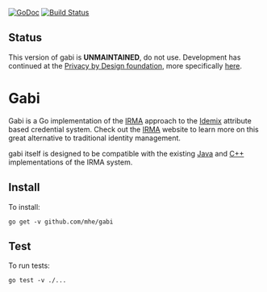 
[![GoDoc](https://godoc.org/github.com/mhe/gabi?status.svg)](https://godoc.org/github.com/mhe/gabi) [![Build Status](https://travis-ci.org/mhe/gabi.svg?branch=master)](https://travis-ci.org/mhe/gabi)

Status
------

This version of gabi is **UNMAINTAINED**, do not use. Development has continued at the [Privacy by Design foundation](https://privacybydesign.foundation/), more specifically [here](https://github.com/privacybydesign/gabi/).

Gabi
====

Gabi is a Go implementation of the [IRMA](https://www.irmacard.org) approach to the [Idemix](http://www.research.ibm.com/labs/zurich/idemix/) attribute based credential system. Check out the [IRMA](https://privacybydesign.foundation/irma) website to learn more on this great alternative to traditional identity management. 

gabi itself is designed to be compatible with the existing [Java](https://github.com/credentials/credentials_idemix) and [C++](https://github.com/credentials/silvia) implementations of the IRMA system.



Install
-------

To install:

    go get -v github.com/mhe/gabi

Test
----

To run tests:

    go test -v ./... 


